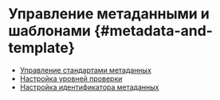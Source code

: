 # Управление метаданными и шаблонами {#metadata-and-template}

- [Управление стандартами метаданных](standards.md)
- [Настройка уровней проверки](configure-validation.md)
- [Настройка идентификатора метаданных](metadata-identifier.md)

